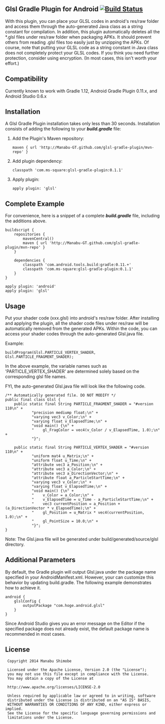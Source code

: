 Glsl Gradle Plugin for Android [![Build Status](https://travis-ci.org/Manabu-GT/glsl-gradle-plugin.png?branch=master)](https://travis-ci.org/Manabu-GT/glsl-gradle-plugin)
-------------------------------

With this plugin, you can place your GLSL codes in android's res/raw folder and access them through the auto-generated
Java class as a string constant for compilation.
In addition, this plugin automatically deletes all the *.glsl files under res/raw folder when packaging APKs.
It should prevent others from reading .glsl files too easily just by unzipping the APKs.
Of course, note that putting your GLSL code as a string constant in Java class does not completely protect your GLSL codes.
If you think you need further protection, consider using encryption. (In most cases, this isn't worth your effort.)

Compatibility
-------------
Currently known to work with Gradle 1.12, Android Gradle Plugin 0.11.x, and Android Studio 0.6.x

Installation
-------------
A Glsl Gradle Plugin installation takes only less than 30 seconds. Installation consists of adding the following to your ***build.gradle*** file:

 1. Add the Plugin's Maven repository:

        maven { url 'http://Manabu-GT.github.com/glsl-gradle-plugin/mvn-repo' }

 2. Add plugin dependency:

        classpath 'com.ms-square:glsl-gradle-plugin:0.1.1'

 3. Apply plugin:

        apply plugin: 'glsl'

Complete Example
----------------
For convenience, here is a snippet of a complete ***build.gradle*** file, including the additions above.

    buildscript {
        repositories {
            mavenCentral()
            maven { url 'http://Manabu-GT.github.com/glsl-gradle-plugin/mvn-repo' }
        }

        dependencies {
            classpath 'com.android.tools.build:gradle:0.11.+'
            classpath 'com.ms-square:glsl-gradle-plugin:0.1.1'
        }
    }

    apply plugin: 'android'
    apply plugin: 'glsl'


Usage
-----
Put your shader code (xxx.glsl) into android's res/raw folder.
After installing and applying the plugin, all the shader code files under res/raw will be automatically removed from the generated APKs.
Within the code, you can access your shader codes through the auto-generated Glsl.java file.

Example:

    buildProgram(Glsl.PARTICLE_VERTEX_SHADER, Glsl.PARTICLE_FRAGMENT_SHADER);

In the above example, the variable names such as 'PARTICLE_VERTEX_SHADER' are determined solely based on the corresponding glsl file names.

FYI, the auto-generated Glsl.java file will look like the following code.

    /** Automatically generated file. DO NOT MODIFY */
    public final class Glsl {
        public static final String PARTICLE_FRAGMENT_SHADER = "#version 110\n" +
                "precision mediump float;\n" +
                "varying vec3 v_Color;\n" +
                "varying float v_ElapsedTime;\n" +
                "void main() {\n" +
                "    gl_FragColor = vec4(v_Color / v_ElapsedTime, 1.0);\n" +
                "}";

        public static final String PARTICLE_VERTEX_SHADER = "#version 110\n" +
                "uniform mat4 u_Matrix;\n" +
                "uniform float u_Time;\n" +
                "attribute vec3 a_Position;\n" +
                "attribute vec3 a_Color;\n" +
                "attribute vec3 a_DirectionVector;\n" +
                "attribute float a_ParticleStartTime;\n" +
                "varying vec3 v_Color;\n" +
                "varying float v_ElapsedTime;\n" +
                "void main() {\n" +
                "    v_Color = a_Color;\n" +
                "    v_ElapsedTime = u_Time - a_ParticleStartTime;\n" +
                "    vec3 currentPosition = a_Position + (a_DirectionVector * v_ElapsedTime);\n" +
                "    gl_Position = u_Matrix * vec4(currentPosition, 1.0);\n" +
                "    gl_PointSize = 10.0;\n" +
                "}";
    }

Note:
The Glsl.java file will be generated under build/generated/source/glsl directory.

Additional Parameters
---------------------
By default, the Gradle plugin will output Glsl.java under the package name specified in your AndroidManifest.xml.
However, your can customize this behavior by updating build.gradle.
The following example demonstrates how to achieve it.

    android {
        glslConfig {
            outputPackage "com.hoge.android.glsl"
        }
    }

Since Android Studio gives you an error message on the Editor if the specified package does not already exist,
the default package name is recommended in most cases.

## License

```
 Copyright 2014 Manabu Shimobe

 Licensed under the Apache License, Version 2.0 (the "License");
 you may not use this file except in compliance with the License.
 You may obtain a copy of the License at

 http://www.apache.org/licenses/LICENSE-2.0

 Unless required by applicable law or agreed to in writing, software
 distributed under the License is distributed on an "AS IS" BASIS,
 WITHOUT WARRANTIES OR CONDITIONS OF ANY KIND, either express or implied.
 See the License for the specific language governing permissions and
 limitations under the License.
```